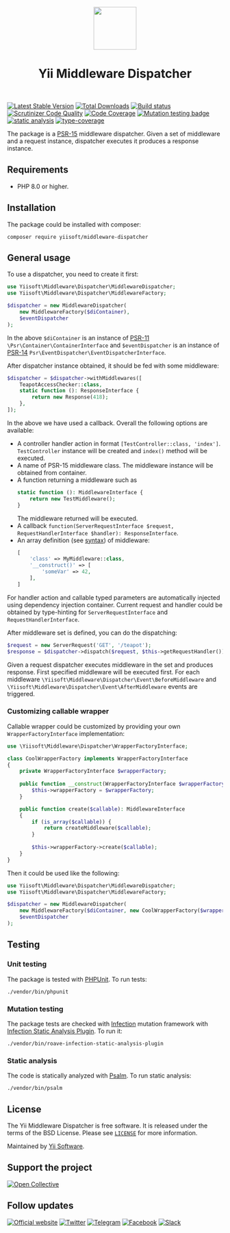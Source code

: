 <p align="center">
    <a href="https://github.com/yiisoft" target="_blank">
        <img src="https://yiisoft.github.io/docs/images/yii_logo.svg" height="100px">
    </a>
    <h1 align="center">Yii Middleware Dispatcher</h1>
    <br>
</p>

[![Latest Stable Version](https://poser.pugx.org/yiisoft/middleware-dispatcher/v/stable.png)](https://packagist.org/packages/yiisoft/middleware-dispatcher)
[![Total Downloads](https://poser.pugx.org/yiisoft/middleware-dispatcher/downloads.png)](https://packagist.org/packages/yiisoft/middleware-dispatcher)
[![Build status](https://github.com/yiisoft/middleware-dispatcher/workflows/build/badge.svg)](https://github.com/yiisoft/middleware-dispatcher/actions?query=workflow%3Abuild)
[![Scrutinizer Code Quality](https://scrutinizer-ci.com/g/yiisoft/middleware-dispatcher/badges/quality-score.png?b=master)](https://scrutinizer-ci.com/g/yiisoft/middleware-dispatcher/?branch=master)
[![Code Coverage](https://scrutinizer-ci.com/g/yiisoft/middleware-dispatcher/badges/coverage.png?b=master)](https://scrutinizer-ci.com/g/yiisoft/middleware-dispatcher/?branch=master)
[![Mutation testing badge](https://img.shields.io/endpoint?style=flat&url=https%3A%2F%2Fbadge-api.stryker-mutator.io%2Fgithub.com%2Fyiisoft%2Fmiddleware-dispatcher%2Fmaster)](https://dashboard.stryker-mutator.io/reports/github.com/yiisoft/middleware-dispatcher/master)
[![static analysis](https://github.com/yiisoft/middleware-dispatcher/workflows/static%20analysis/badge.svg)](https://github.com/yiisoft/middleware-dispatcher/actions?query=workflow%3A%22static+analysis%22)
[![type-coverage](https://shepherd.dev/github/yiisoft/middleware-dispatcher/coverage.svg)](https://shepherd.dev/github/yiisoft/middleware-dispatcher)

The package is a [PSR-15](https://www.php-fig.org/psr/psr-15/) middleware dispatcher. Given a set of middleware and a
request instance, dispatcher executes it produces a response instance.

## Requirements

- PHP 8.0 or higher.

## Installation

The package could be installed with composer:

```shell
composer require yiisoft/middleware-dispatcher
```

## General usage

To use a dispatcher, you need to create it first:

```php
use Yiisoft\Middleware\Dispatcher\MiddlewareDispatcher;
use Yiisoft\Middleware\Dispatcher\MiddlewareFactory;

$dispatcher = new MiddlewareDispatcher(
    new MiddlewareFactory($diContainer),
    $eventDispatcher
);
```

In the above `$diContainer` is an instance of [PSR-11](https://www.php-fig.org/psr/psr-11/) `\Psr\Container\ContainerInterface`
and `$eventDispatcher` is an instance of [PSR-14](https://www.php-fig.org/psr/psr-14/) `Psr\EventDispatcher\EventDispatcherInterface`.

After dispatcher instance obtained, it should be fed with some middleware: 

```php
$dispatcher = $dispatcher->withMiddlewares([
    TeapotAccessChecker::class,
    static function (): ResponseInterface {
        return new Response(418);
    },
]);
```

In the above we have used a callback. Overall the following options are available:

- A controller handler action in format `[TestController::class, 'index']`. `TestController` instance will be created and
  `index()` method will be executed.
- A name of PSR-15 middleware class. The middleware instance will be obtained from container.
- A function returning a middleware such as
  ```php
  static function (): MiddlewareInterface {
      return new TestMiddleware();
  }
  ```
  The middleware returned will be executed.
- A callback `function(ServerRequestInterface $request, RequestHandlerInterface $handler): ResponseInterface`.
- An array definition (see [syntax](https://github.com/yiisoft/definitions#arraydefinition)) of middleware:
  ```php
  [
      'class' => MyMiddleware::class,
      '__construct()' => [
          'someVar' => 42,
      ],
  ]
  ``` 

For handler action and callable typed parameters are automatically injected using dependency injection container.
Current request and handler could be obtained by type-hinting for `ServerRequestInterface` and `RequestHandlerInterface`.

After middleware set is defined, you can do the dispatching: 

```php
$request = new ServerRequest('GET', '/teapot');
$response = $dispatcher->dispatch($request, $this->getRequestHandler());
```

Given a request dispatcher executes middleware in the set and produces response. First specified middleware will be
executed first. For each middleware
`\Yiisoft\Middleware\Dispatcher\Event\BeforeMiddleware` and `\Yiisoft\Middleware\Dispatcher\Event\AfterMiddleware`
events are triggered.

### Customizing callable wrapper

Callable wrapper could be customized by providing your own `WrapperFactoryInterface` implementation:

```php
use \Yiisoft\Middleware\Dispatcher\WrapperFactoryInterface;

class CoolWrapperFactory implements WrapperFactoryInterface
{
    private WrapperFactoryInterface $wrapperFactory;
    
    public function __construct(WrapperFactoryInterface $wrapperFactory) {
        $this->wrapperFactory = $wrapperFactory;
    }    

    public function create($callable): MiddlewareInterface
    {
        if (is_array($callable)) {
            return createMiddleware($callable);
        }
        
        $this->wrapperFactory->create($callable);
    }
}
```

Then it could be used like the following:

```php
use Yiisoft\Middleware\Dispatcher\MiddlewareDispatcher;
use Yiisoft\Middleware\Dispatcher\MiddlewareFactory;

$dispatcher = new MiddlewareDispatcher(
    new MiddlewareFactory($diContainer, new CoolWrapperFactory($wrapperFactory)),
    $eventDispatcher
);
```

## Testing

### Unit testing

The package is tested with [PHPUnit](https://phpunit.de/). To run tests:

```shell
./vendor/bin/phpunit
```

### Mutation testing

The package tests are checked with [Infection](https://infection.github.io/) mutation framework with
[Infection Static Analysis Plugin](https://github.com/Roave/infection-static-analysis-plugin). To run it:

```shell
./vendor/bin/roave-infection-static-analysis-plugin
```

### Static analysis

The code is statically analyzed with [Psalm](https://psalm.dev/). To run static analysis:

```shell
./vendor/bin/psalm
```

## License

The Yii Middleware Dispatcher is free software. It is released under the terms of the BSD License.
Please see [`LICENSE`](./LICENSE.md) for more information.

Maintained by [Yii Software](https://www.yiiframework.com/).

## Support the project

[![Open Collective](https://img.shields.io/badge/Open%20Collective-sponsor-7eadf1?logo=open%20collective&logoColor=7eadf1&labelColor=555555)](https://opencollective.com/yiisoft)

## Follow updates

[![Official website](https://img.shields.io/badge/Powered_by-Yii_Framework-green.svg?style=flat)](https://www.yiiframework.com/)
[![Twitter](https://img.shields.io/badge/twitter-follow-1DA1F2?logo=twitter&logoColor=1DA1F2&labelColor=555555?style=flat)](https://twitter.com/yiiframework)
[![Telegram](https://img.shields.io/badge/telegram-join-1DA1F2?style=flat&logo=telegram)](https://t.me/yii3en)
[![Facebook](https://img.shields.io/badge/facebook-join-1DA1F2?style=flat&logo=facebook&logoColor=ffffff)](https://www.facebook.com/groups/yiitalk)
[![Slack](https://img.shields.io/badge/slack-join-1DA1F2?style=flat&logo=slack)](https://yiiframework.com/go/slack)
